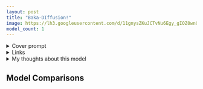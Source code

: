 ```yaml
---
layout: post
title: "Baka-DIffusion!"
image: https://lh3.googleusercontent.com/d/11gnysZKuJCTvNu6Egy_gIOZ0wnQmW7rg
model_count: 1
---
```


<details><summary>Cover prompt</summary>
<pre>
.
</pre>
</details>
<details><summary>Links</summary>

</details>
<details><summary>My thoughts about this model</summary>

</details>

## Model Comparisons